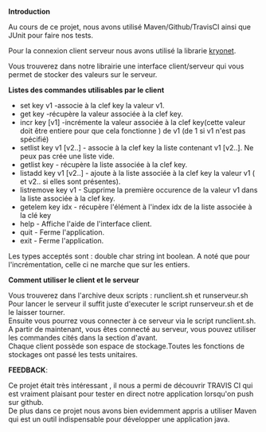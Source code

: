 **Introduction**

Au cours de ce projet, nous avons utilisé Maven/Github/TravisCI ainsi que JUnit pour faire nos tests.

Pour la connexion client serveur nous avons utilisé la librarie [kryonet](https://github.com/EsotericSoftware/kryonet).

Vous trouverez dans notre librairie une interface client/serveur qui vous permet de stocker des valeurs sur le serveur.

**Listes des commandes utilisables par le client**

* set key v1 -associe à la clef key la valeur v1.  
* get key -récupère la valeur associée à la clef key.  
* incr key [v1] -incrémente la valeur associée à la clef key(cette valeur doit être entiere pour que cela fonctionne ) de v1 (de 1 si v1 n'est pas spécifié)  
* setlist key v1 [v2..] - associe à la clef key la liste contenant v1 [v2..]. Ne peux pas crée une liste vide.  
* getlist key - récupère la liste associée à la clef key.  
* listadd key v1 [v2..] - ajoute à la liste associée à la clef key la valeur v1 ( et v2.. si elles sont présentes).  
* listremove key v1 - Supprime la première occurence de la valeur v1 dans la liste associée à la clef key.  
* getelem key idx - récupère l'élément à l'index idx de la liste associée à la clé key  
* help - Affiche l'aide de l'interface client.  
* quit - Ferme l'application.  
* exit - Ferme l'application.  

Les types acceptés sont : double char string int boolean. A noté que pour l'incrémentation, celle ci ne marche que sur les entiers.

**Comment utiliser le client et le serveur** 

Vous trouverez dans l'archive deux scripts : runclient.sh et runserveur.sh  
Pour lancer le serveur il suffit juste d'executer le script runserveur.sh et de le laisser tourner.  
Ensuite vous pourrez vous connecter à ce serveur via le script runclient.sh.  
A partir de maintenant, vous êtes connecté au serveur, vous pouvez utiliser les commandes cités dans la section d'avant.  
Chaque client possède son espace de stockage.Toutes les fonctions de stockages ont passé les tests unitaires.


**FEEDBACK**:

Ce projet était très intéressant , il nous a permi de découvrir TRAVIS CI qui est vraiment plaisant pour tester en direct notre application lorsqu'on push sur github.   
De plus dans ce projet nous avons bien evidemment appris a utiliser Maven qui est un outil indispensable pour développer une application java.



